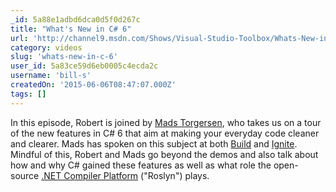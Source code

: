 ```yaml
---
_id: 5a88e1adbd6dca0d5f0d267c
title: "What's New in C# 6"
url: 'http://channel9.msdn.com/Shows/Visual-Studio-Toolbox/Whats-New-in-C-6'
category: videos
slug: 'whats-new-in-c-6'
user_id: 5a83ce59d6eb0005c4ecda2c
username: 'bill-s'
createdOn: '2015-06-06T08:47:07.000Z'
tags: []
---
```


In this episode, Robert is joined by <a href="https://twitter.com/MadsTorgersen">Mads Torgersen</a>, who takes us on a tour of the new features in C# 6 that aim at making your everyday code cleaner and clearer. Mads has spoken on this subject at both <a href="http://channel9.msdn.com/Events/Build/2015/3-711">Build</a> and <a href="http://channel9.msdn.com/Events/Ignite/2015/BRK3700">Ignite</a>. Mindful of this, Robert and Mads go beyond the demos and also talk about how and why C# gained these features as well as what role the open-source <a href="https://github.com/dotnet/roslyn">.NET Compiler Platform</a> ("Roslyn") plays.

